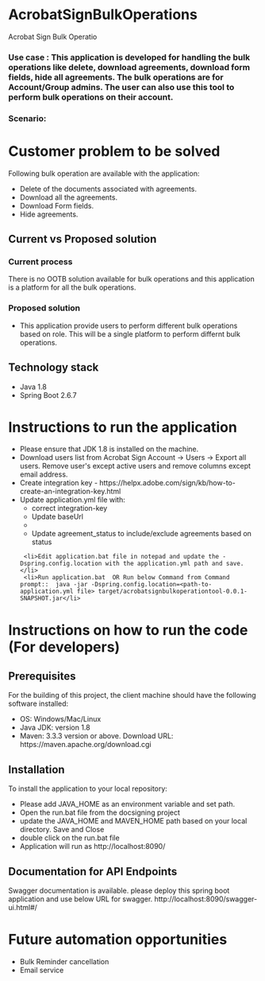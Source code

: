 # AcrobatSignBulkOperations
Acrobat Sign Bulk Operatio

### Use case : This application is developed for handling the bulk operations like delete, download agreements, download form fields, hide all agreements. The bulk operations are for Account/Group admins. The user can also use this tool to perform bulk operations on their account.

### Scenario:


# Customer problem to be solved

Following bulk operation are available with the application:
  <ul>
  <li>
    Delete of the documents associated with agreements.
  </li>
    <li>
     Download all the agreements. 
  </li>
  <li> Download Form fields.
  </li>
   <li> Hide agreements.
  </li>
  </ul>

## Current vs Proposed solution

### Current process
 There is no OOTB solution available for bulk operations and this application is a platform for all the bulk operations.

### Proposed solution

<ul>
  <li>
    This application provide users to perform different bulk operations based on role. This will be a single platform to perform differnt bulk operations.
  </li>
  </ul>

## Technology stack
  <ul>
     <li>Java 1.8 </li>
     <li>Spring Boot 2.6.7 </li>
  </ul>

# Instructions to run the application
 <ul>
     <li>Please ensure that JDK 1.8 is installed on the machine.</li>
     <li>Download users list from Acrobat Sign Account -> Users -> Export all users. Remove user's except active users and remove columns except email address.</li>
     <li>Create integration key - https://helpx.adobe.com/sign/kb/how-to-create-an-integration-key.html </li>
     <li>Update application.yml file with:
       <ul>
       <li>correct integration-key</li>
       <li>Update baseUrl<li>
       <li>Update agreement_status to include/exclude agreements based on status</li>
       </ul>
      </li>
     
     <li>Edit application.bat file in notepad and update the -Dspring.config.location with the application.yml path and save.</li>
     <li>Run application.bat  OR Run below Command from Command prompt::  java -jar -Dspring.config.location=<path-to-application.yml file> target/acrobatsignbulkoperationtool-0.0.1-SNAPSHOT.jar</li>
  </ul>

# Instructions on how to run the code (For developers)
## Prerequisites
For the building of this project, the client machine should have the following software installed:
<ul>
  <li>
    OS: Windows/Mac/Linux
  </li>
  <li>
    Java JDK: version 1.8
  </li>
  <li>
    Maven: 3.3.3 version or above. Download URL: https://maven.apache.org/download.cgi
  </li>
</ul>
  
## Installation
To install the application to your local repository:
<ul>
  <li>
    Please add JAVA_HOME as an environment variable and set path.
  </li>
  <li>
    Open the run.bat file from the docsigning project
  </li>
  <li>
    update the JAVA_HOME and MAVEN_HOME path based on your local directory. Save and Close
  </li>
  <li> 
    double click on the run.bat file
  </li>
  <li> 
     Application will run as http://localhost:8090/
  </li>
</ul>

## Documentation for API Endpoints
 Swagger documentation is available. please deploy this spring boot application and use below URL for swagger.
http://localhost:8090/swagger-ui.html#/

# Future automation opportunities
<ul>
    <li>
      Bulk Reminder cancellation
  </li>
  <li> 
    Email service
  </li>
  </ul>
